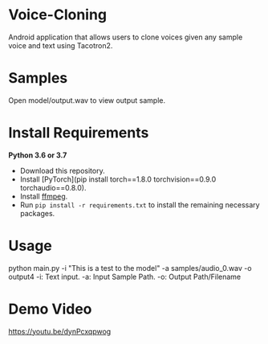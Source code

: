 # Voice-Cloning
Android application that allows users to clone voices given any sample voice and text using Tacotron2.
# Samples
Open model/output.wav to view output sample.
# Install Requirements

**Python 3.6 or 3.7** 

* Download this repository.
* Install [PyTorch](pip install torch==1.8.0 torchvision==0.9.0 torchaudio==0.8.0).
* Install [ffmpeg](https://ffmpeg.org/download.html#get-packages).
* Run `pip install -r requirements.txt` to install the remaining necessary packages.

# Usage

python main.py -i  "This is a test to the model" -a samples/audio_0.wav -o  output4
-i: Text input.
-a: Input Sample Path.
-o: Output Path/Filename

# Demo Video
https://youtu.be/dynPcxqpwog
